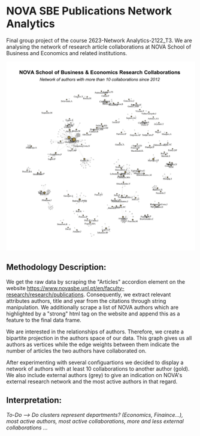# NOVA SBE Publications Network Analytics

Final group project of the course 2623-Network Analytics-2122_T3.
We are analysing the network of research article collaborations at NOVA School of Business and Economics and related institutions.

![alt text](https://github.com/fynnoldenburg/NOVA-SBE-Publications-Network-Analytics/blob/main/Total_Network_Plot.png?raw=true)

## Methodology Description:

We get the raw data by scraping the "Articles" accordion element on the website https://www.novasbe.unl.pt/en/faculty-research/research/publications. Consequently, we extract relevant attributes authors, title and year from the citations through string manipulation. We additionally scrape a list of NOVA authors which are highlighted by a "strong" html tag on the website and append this as a feature to the final data frame.

We are interested in the relationships of authors. Therefore, we create a bipartite projection in the authors space of our data. This graph gives us all authors as vertices while the edge weights between them indicate the number of articles the two authors have collaborated on.

After experimenting with several configuartions we decided to display a network of authors with at least 10 collaborations to another author (gold). We also include external authors (grey) to give an indication on NOVA's external research network and the most active authors in that regard.


## Interpretation:

*To-Do --> Do clusters represent departments? (Economics, Finaince...), most active authors, most active collaborations, more and less external collaborations ...*
